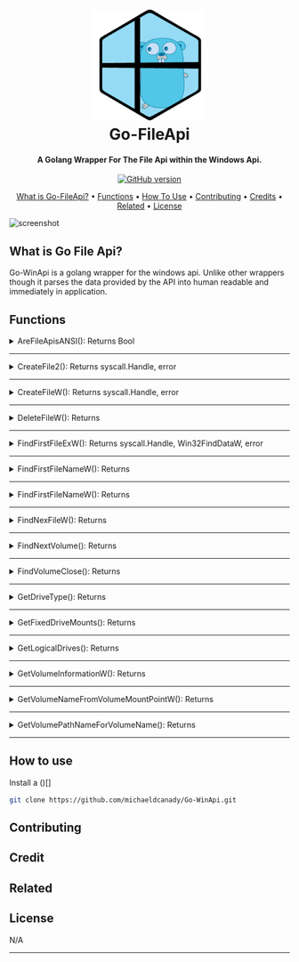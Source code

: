 <h1 align="center">
  <br>
  <a href="http://www.amitmerchant.com/electron-markdownify"><img src="../../../Images/Go-WinApi_Logo.png" alt="Markdownify" width="200"></a>
  <br>
  Go-FileApi
  <br>
</h1>

<h4 align="center">A Golang Wrapper For The File  Api within the Windows Api.</h4>

<p align="center">
  <a href="https://badge.fury.io/gh/michaeldcanady%2FGo-WinApi"><img src="https://badge.fury.io/gh/michaeldcanady%2FGo-WinApi.svg" alt="GitHub version" height="18"></a>
</p>

<p align="center">
  <a href="#what-is-go-file-api">What is Go-FileApi?</a> •
      <a href="#functions">Functions</a> •
  <a href="#how-to-use">How To Use</a> •
  <a href="#contributing">Contributing</a> •
  <a href="#credits">Credits</a> •
  <a href="#related">Related</a> •
  <a href="#license">License</a>
</p>

![screenshot](https://raw.githubusercontent.com/amitmerchant1990/electron-markdownify/master/app/img/markdownify.gif)

## What is Go File Api?

Go-WinApi is a golang wrapper for the windows api. Unlike other wrappers though it parses the data provided by the API into human readable and immediately in application.

## Functions

<details>
  <summary>AreFileApisANSI(): Returns Bool</summary>
  <BLOCKQUOTE>
    <details>
      <summary>Description</summary>
        <BLOCKQUOTE>
          If the set of file I/O functions is using the ANSI code page, the return value is nonzero.
          <br>
          If the set of file I/O functions is using the OEM code page, the return value is zero.
        </BLOCKQUOTE>
    </details>
    <details>
      <summary>Example</summary>
      <pre><code>
      package main
      <br>
      import(
        "fmt"
        fileapi "github.com/michaeldcanady/Go-WinApi/Go-WinApi/windows-api/kernel32/FileApi"
      )
      <br>
      func main() {
        ANSI := fileapi.AreFileApisANSI()
        fmt.Println(ANSI)
        }
        </code></pre>
    </details>

  </BLOCKQUOTE>
</details>

<hr>

<details>
  <summary>CreateFile2(): Returns syscall.Handle, error</summary>
  <BLOCKQUOTE>
    <details>
      <summary>Description</summary>
      <br>
    </details>
    <details>
      <summary>Example</summary>
      <br>
    </details>
  <BLOCKQUOTE>
</details>

<hr>

<details>
  <summary>CreateFileW(): Returns syscall.Handle, error</summary>
  <BLOCKQUOTE>
    <details>
      <summary>Description</summary>
      <br>
    </details>
    <details>
      <summary>Example</summary>
      <br>
    </details>
  <BLOCKQUOTE>
</details>

<hr>

<details>
  <summary>DeleteFileW(): Returns</summary>
  <BLOCKQUOTE>
    <details>
      <summary>Description</summary>
      <br>
    </details>
    <details>
      <summary>Example</summary>
      <br>
    </details>
  <BLOCKQUOTE>
</details>

<hr>

<details>
  <summary>FindFirstFileExW(): Returns syscall.Handle, Win32FindDataW, error</summary>
  <BLOCKQUOTE>
    <details>
      <summary>Description</summary>
      <br>
    </details>
    <details>
      <summary>Example</summary>
      <br>
    </details>
  <BLOCKQUOTE>
</details>

<hr>

<details>
  <summary>FindFirstFileNameW(): Returns</summary>
  <BLOCKQUOTE>
    <details>
      <summary>Description</summary>
      <br>
    </details>
    <details>
      <summary>Example</summary>
      <br>
    </details>
  <BLOCKQUOTE>
</details>

<hr>

<details>
  <summary>FindFirstFileNameW(): Returns</summary>
  <BLOCKQUOTE>
    <details>
      <summary>Description</summary>
      <br>
    </details>
    <details>
      <summary>Example</summary>
      <br>
    </details>
  <BLOCKQUOTE>
</details>

<hr>

<details>
  <summary>FindNexFileW(): Returns</summary>
  <BLOCKQUOTE>
    <details>
      <summary>Description</summary>
      <br>
    </details>
    <details>
      <summary>Example</summary>
      <br>
    </details>
  <BLOCKQUOTE>
</details>

<hr>

<details>
  <summary>FindNextVolume(): Returns</summary>
  <BLOCKQUOTE>
    <details>
      <summary>Description</summary>
      <br>
    </details>
    <details>
      <summary>Example</summary>
      <br>
    </details>
  <BLOCKQUOTE>
</details>

<hr>

<details>
  <summary>FindVolumeClose(): Returns</summary>
  <BLOCKQUOTE>
    <details>
      <summary>Description</summary>
      <br>
    </details>
    <details>
      <summary>Example</summary>
      <br>
    </details>
  <BLOCKQUOTE>
</details>

<hr>

<details>
  <summary>GetDriveType(): Returns</summary>
  <BLOCKQUOTE>
    <details>
      <summary>Description</summary>
      <br>
    </details>
    <details>
      <summary>Example</summary>
      <br>
    </details>
  <BLOCKQUOTE>
</details>

<hr>

<details>
  <summary>GetFixedDriveMounts(): Returns</summary>
  <BLOCKQUOTE>
    <details>
      <summary>Description</summary>
      <br>
    </details>
    <details>
      <summary>Example</summary>
      <br>
    </details>
  <BLOCKQUOTE>
</details>

<hr>

<details>
  <summary>GetLogicalDrives(): Returns</summary>
  <BLOCKQUOTE>
    <details>
      <summary>Description</summary>
      <br>
    </details>
    <details>
      <summary>Example</summary>
      <br>
    </details>
  <BLOCKQUOTE>
</details>

<hr>

<details>
  <summary>GetVolumeInformationW(): Returns</summary>
  <BLOCKQUOTE>
    <details>
      <summary>Description</summary>
      <br>
    </details>
    <details>
      <summary>Example</summary>
      <br>
    </details>
  <BLOCKQUOTE>
</details>

<hr>

<details>
  <summary>GetVolumeNameFromVolumeMountPointW(): Returns</summary>
  <BLOCKQUOTE>
    <details>
      <summary>Description</summary>
      <br>
    </details>
    <details>
      <summary>Example</summary>
      <br>
    </details>
  <BLOCKQUOTE>
</details>

<hr>

<details>
  <summary>GetVolumePathNameForVolumeName(): Returns</summary>
  <BLOCKQUOTE>
    <details>
      <summary>Description</summary>
      <br>
    </details>
    <details>
      <summary>Example</summary>
      <br>
    </details>
  <BLOCKQUOTE>
</details>

<hr>

## How to use

Install a ()[]

```sh
git clone https://github.com/michaeldcanady/Go-WinApi.git
```

## Contributing

## Credit

## Related

## License

N/A

---

<!-- >> [amitmerchant.com](https://www.amitmerchant.com) &nbsp;&middot;&nbsp;
> GitHub [@amitmerchant1990](https://github.com/amitmerchant1990) &nbsp;&middot;&nbsp;
> Twitter [@amit_merchant](https://twitter.com/amit_merchant) -->
